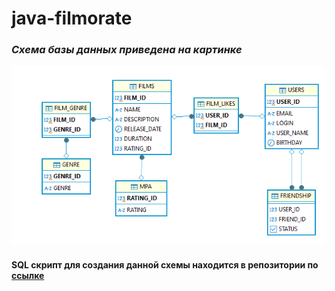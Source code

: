 # java-filmorate

### *Схема базы данных приведена на картинке*
![Cхема базы данных](src/main/resources/db_schema.png)

#### SQL скрипт для создания данной схемы находится в репозитории по [ссылке](src/main/resources/data.sql)
